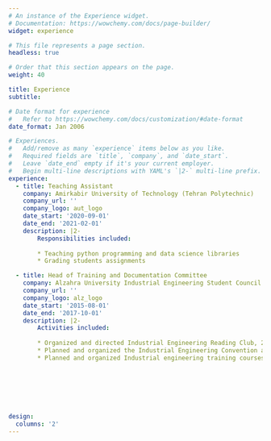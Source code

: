 ```yaml
---
# An instance of the Experience widget.
# Documentation: https://wowchemy.com/docs/page-builder/
widget: experience

# This file represents a page section.
headless: true

# Order that this section appears on the page.
weight: 40

title: Experience
subtitle:

# Date format for experience
#   Refer to https://wowchemy.com/docs/customization/#date-format
date_format: Jan 2006

# Experiences.
#   Add/remove as many `experience` items below as you like.
#   Required fields are `title`, `company`, and `date_start`.
#   Leave `date_end` empty if it's your current employer.
#   Begin multi-line descriptions with YAML's `|2-` multi-line prefix.
experience:
  - title: Teaching Assistant
    company: Amirkabir University of Technology (Tehran Polytechnic)
    company_url: ''
    company_logo: aut_logo
    date_start: '2020-09-01'
    date_end: '2021-02-01'
    description: |2-
        Responsibilities included:
        
        * Teaching python programming and data science libraries
        * Grading students assignments

  - title: Head of Training and Documentation Committee
    company: Alzahra University Industrial Engineering Student Council
    company_url: ''
    company_logo: alz_logo
    date_start: '2015-08-01'
    date_end: '2017-10-01'
    description: |2-
        Activities included:
        
        * Organized and directed Industrial Engineering Reading Club, 2016.
        * Planned and organized the Industrial Engineering Convention at Amirkabir University of Technology, December 2016.
        * Planned and organized Industrial engineering training courses and workshops,
   
   
   

        


design:
  columns: '2'
---
```


